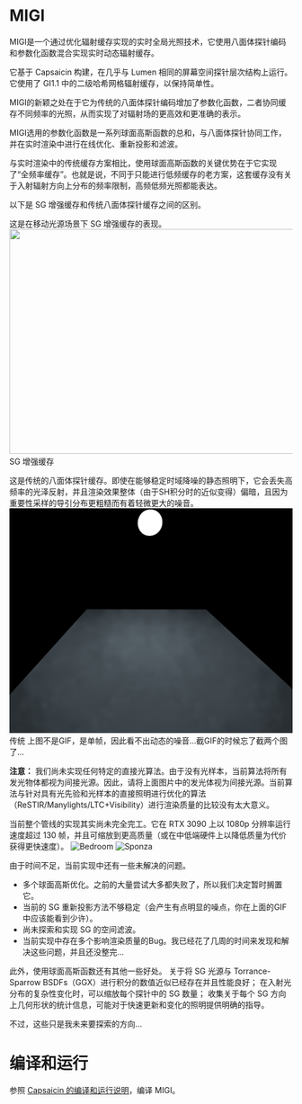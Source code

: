 # MIGI
MIGI是一个通过优化辐射缓存实现的实时全局光照技术，它使用八面体探针编码和参数化函数混合实现实时动态辐射缓存。

它基于 Capsaicin 构建，在几乎与 Lumen 相同的屏幕空间探针层次结构上运行。它使用了 GI1.1 中的二级哈希网格辐射缓存，以保持简单性。

MIGI的新颖之处在于它为传统的八面体探针编码增加了参数化函数，二者协同缓存不同频率的光照，从而实现了对辐射场的更高效和更准确的表示。

MIGI选用的参数化函数是一系列球面高斯函数的总和，与八面体探针协同工作，并在实时渲染中进行在线优化、重新投影和滤波。

与实时渲染中的传统缓存方案相比，使用球面高斯函数的关键优势在于它实现了“全频率缓存”。也就是说，不同于只能进行低频缓存的老方案，这套缓存没有关于入射辐射方向上分布的频率限制，高频低频光照都能表达。

以下是 SG 增强缓存和传统八面体探针缓存之间的区别。

这是在移动光源场景下 SG 增强缓存的表现。
<img src="migi_docs/moving-light-SG.gif" height="400px" width="600px">SG 增强缓存</img>

这是传统的八面体探针缓存。即使在能够稳定时域降噪的静态照明下，它会丢失高频率的光泽反射，并且渲染效果整体（由于SH积分时的近似变得）偏暗，且因为重要性采样的导引分布更粗糙而有着轻微更大的噪音。
<img src="migi_docs/no-SG.png" height="400px" width="600px">传统</img>
上图不是GIF，是单帧，因此看不出动态的噪音...截GIF的时候忘了截两个图了...

**注意：** 我们尚未实现任何特定的直接光算法。由于没有光样本，当前算法将所有发光物体都视为间接光源。因此，请将上面图片中的发光体视为间接光源。当前算法与针对具有光先验和光样本的直接照明进行优化的算法（ReSTIR/Manylights/LTC+Visibility）进行渲染质量的比较没有太大意义。

当前整个管线的实现其实尚未完全完工。它在 RTX 3090 上以 1080p 分辨率运行速度超过 130 帧，并且可缩放到更高质量（或在中低端硬件上以降低质量为代价获得更快速度）。
![Bedroom](migi_docs/track1.gif)
![Sponza](migi_docs/track2.gif)

由于时间不足，当前实现中还有一些未解决的问题。

* 多个球面高斯优化。之前的大量尝试大多都失败了，所以我们决定暂时搁置它。
* 当前的 SG 重新投影方法不够稳定（会产生有点明显的噪点，你在上面的GIF中应该能看到少许）。
* 尚未探索和实现 SG 的空间滤波。
* 当前实现中存在多个影响渲染质量的Bug。我已经花了几周的时间来发现和解决这些问题，并且还没整完...

此外，使用球面高斯函数还有其他一些好处。 关于将 SG 光源与 Torrance-Sparrow BSDFs（GGX）进行积分的数值近似已经存在并且性能良好； 在入射光分布的复杂性变化时，可以缩放每个探针中的 SG 数量； 收集关于每个 SG 方向上几何形状的统计信息，可能对于快速更新和变化的照明提供明确的指导。

不过，这些只是我未来要探索的方向…
# 编译和运行
参照 [Capsaicin 的编译和运行说明](README_Capsaicin.md)，编译 MIGI。